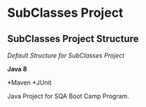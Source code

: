 # SubClasses Project
## SubClasses Project Structure

*Default Structure for SubClasses Project*


**Java 8**

*Maven
*JUnit

Java Project for SQA Boot Camp Program.


